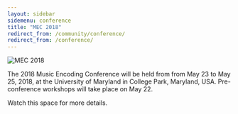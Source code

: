 ```yaml
---
layout: sidebar
sidemenu: conference
title: "MEC 2018"
redirect_from: /community/conference/
redirect_from: /conference/
---
```

![MEC 2018](http://music-encoding.org/wp-content/uploads/2017/09/MEC_UMD1.png)

The 2018 Music Encoding Conference will be held from from May 23 to May 25, 2018, at the University of Maryland in College Park, Maryland, USA. Pre-conference workshops will take place on May 22.

Watch this space for more details.